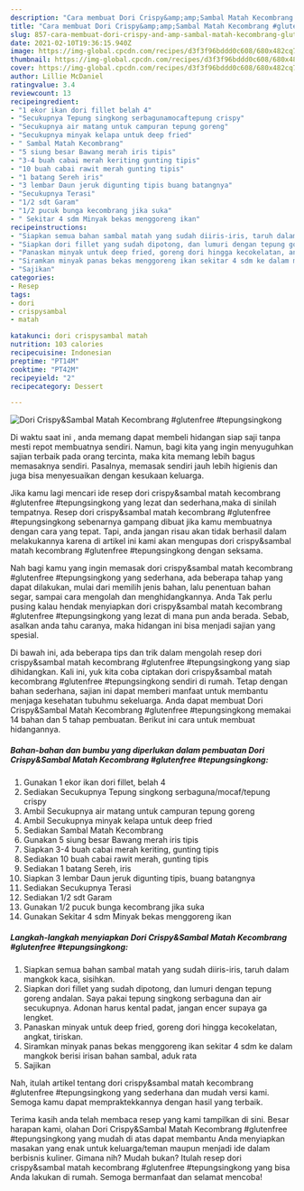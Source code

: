```yaml
---
description: "Cara membuat Dori Crispy&amp;amp;Sambal Matah Kecombrang #glutenfree #tepungsingkong Sederhana Untuk Jualan"
title: "Cara membuat Dori Crispy&amp;amp;Sambal Matah Kecombrang #glutenfree #tepungsingkong Sederhana Untuk Jualan"
slug: 857-cara-membuat-dori-crispy-and-amp-sambal-matah-kecombrang-glutenfree-tepungsingkong-sederhana-untuk-jualan
date: 2021-02-10T19:36:15.940Z
image: https://img-global.cpcdn.com/recipes/d3f3f96bddd0c608/680x482cq70/dori-crispysambal-matah-kecombrang-glutenfree-tepungsingkong-foto-resep-utama.jpg
thumbnail: https://img-global.cpcdn.com/recipes/d3f3f96bddd0c608/680x482cq70/dori-crispysambal-matah-kecombrang-glutenfree-tepungsingkong-foto-resep-utama.jpg
cover: https://img-global.cpcdn.com/recipes/d3f3f96bddd0c608/680x482cq70/dori-crispysambal-matah-kecombrang-glutenfree-tepungsingkong-foto-resep-utama.jpg
author: Lillie McDaniel
ratingvalue: 3.4
reviewcount: 13
recipeingredient:
- "1 ekor ikan dori fillet belah 4"
- "Secukupnya Tepung singkong serbagunamocaftepung crispy"
- "Secukupnya air matang untuk campuran tepung goreng"
- "Secukupnya minyak kelapa untuk deep fried"
- " Sambal Matah Kecombrang"
- "5 siung besar Bawang merah iris tipis"
- "3-4 buah cabai merah keriting gunting tipis"
- "10 buah cabai rawit merah gunting tipis"
- "1 batang Sereh iris"
- "3 lembar Daun jeruk digunting tipis buang batangnya"
- "Secukupnya Terasi"
- "1/2 sdt Garam"
- "1/2 pucuk bunga kecombrang jika suka"
- " Sekitar 4 sdm Minyak bekas menggoreng ikan"
recipeinstructions:
- "Siapkan semua bahan sambal matah yang sudah diiris-iris, taruh dalam mangkok kaca, sisihkan."
- "Siapkan dori fillet yang sudah dipotong, dan lumuri dengan tepung goreng andalan. Saya pakai tepung singkong serbaguna dan air secukupnya. Adonan harus kental padat, jangan encer supaya ga lengket."
- "Panaskan minyak untuk deep fried, goreng dori hingga kecokelatan, angkat, tiriskan."
- "Siramkan minyak panas bekas menggoreng ikan sekitar 4 sdm ke dalam mangkok berisi irisan bahan sambal, aduk rata"
- "Sajikan"
categories:
- Resep
tags:
- dori
- crispysambal
- matah

katakunci: dori crispysambal matah 
nutrition: 103 calories
recipecuisine: Indonesian
preptime: "PT14M"
cooktime: "PT42M"
recipeyield: "2"
recipecategory: Dessert

---
```



![Dori Crispy&amp;Sambal Matah Kecombrang #glutenfree #tepungsingkong](https://img-global.cpcdn.com/recipes/d3f3f96bddd0c608/680x482cq70/dori-crispysambal-matah-kecombrang-glutenfree-tepungsingkong-foto-resep-utama.jpg)

Di waktu  saat ini , anda memang dapat membeli hidangan siap saji tanpa mesti repot membuatnya sendiri. Namun, bagi kita yang ingin menyuguhkan sajian terbaik pada orang tercinta, maka kita memang lebih bagus memasaknya sendiri. Pasalnya, memasak sendiri jauh lebih higienis dan juga bisa menyesuaikan dengan kesukaan keluarga.

Jika kamu lagi mencari ide resep dori crispy&amp;sambal matah kecombrang #glutenfree #tepungsingkong yang lezat dan sederhana,maka di sinilah tempatnya. Resep dori crispy&amp;sambal matah kecombrang #glutenfree #tepungsingkong  sebenarnya gampang dibuat jika kamu membuatnya dengan cara yang tepat. Tapi, anda jangan risau akan tidak berhasil dalam melakukannya 
karena di artikel ini kami akan mengupas dori crispy&amp;sambal matah kecombrang #glutenfree #tepungsingkong dengan seksama.  



Nah bagi kamu yang ingin memasak dori crispy&amp;sambal matah kecombrang #glutenfree #tepungsingkong yang sederhana, ada beberapa tahap yang dapat dilakukan, mulai dari memilih jenis bahan, lalu penentuan bahan segar, sampai cara mengolah dan menghidangkannya. Anda Tak perlu pusing kalau hendak menyiapkan dori crispy&amp;sambal matah kecombrang #glutenfree #tepungsingkong yang lezat di mana pun anda berada. Sebab, asalkan anda  tahu caranya, maka hidangan ini bisa menjadi sajian yang spesial.

Di bawah ini, ada beberapa tips dan trik dalam mengolah resep dori crispy&amp;sambal matah kecombrang #glutenfree #tepungsingkong yang siap dihidangkan. Kali ini, yuk kita coba ciptakan dori crispy&amp;sambal matah kecombrang #glutenfree #tepungsingkong sendiri di rumah. Tetap dengan bahan sederhana, sajian ini dapat memberi manfaat untuk membantu menjaga kesehatan tubuhmu sekeluarga. Anda dapat membuat Dori Crispy&amp;Sambal Matah Kecombrang #glutenfree #tepungsingkong memakai 14 bahan dan 5 tahap pembuatan. Berikut ini cara untuk membuat hidangannya.

<!--inarticleads1-->

##### Bahan-bahan dan bumbu yang diperlukan dalam pembuatan Dori Crispy&amp;Sambal Matah Kecombrang #glutenfree #tepungsingkong:

1. Gunakan 1 ekor ikan dori fillet, belah 4
1. Sediakan Secukupnya Tepung singkong serbaguna/mocaf/tepung crispy
1. Ambil Secukupnya air matang untuk campuran tepung goreng
1. Ambil Secukupnya minyak kelapa untuk deep fried
1. Sediakan  Sambal Matah Kecombrang
1. Gunakan 5 siung besar Bawang merah iris tipis
1. Siapkan 3-4 buah cabai merah keriting, gunting tipis
1. Sediakan 10 buah cabai rawit merah, gunting tipis
1. Sediakan 1 batang Sereh, iris
1. Siapkan 3 lembar Daun jeruk digunting tipis, buang batangnya
1. Sediakan Secukupnya Terasi
1. Sediakan 1/2 sdt Garam
1. Gunakan 1/2 pucuk bunga kecombrang jika suka
1. Gunakan  Sekitar 4 sdm Minyak bekas menggoreng ikan




<!--inarticleads2-->

##### Langkah-langkah menyiapkan Dori Crispy&amp;Sambal Matah Kecombrang #glutenfree #tepungsingkong:

1. Siapkan semua bahan sambal matah yang sudah diiris-iris, taruh dalam mangkok kaca, sisihkan.
1. Siapkan dori fillet yang sudah dipotong, dan lumuri dengan tepung goreng andalan. Saya pakai tepung singkong serbaguna dan air secukupnya. Adonan harus kental padat, jangan encer supaya ga lengket.
1. Panaskan minyak untuk deep fried, goreng dori hingga kecokelatan, angkat, tiriskan.
1. Siramkan minyak panas bekas menggoreng ikan sekitar 4 sdm ke dalam mangkok berisi irisan bahan sambal, aduk rata
1. Sajikan




Nah, itulah artikel tentang  dori crispy&amp;sambal matah kecombrang #glutenfree #tepungsingkong  yang sederhana dan mudah versi kami. Semoga kamu dapat mempraktekkannya dengan hasil yang terbaik. 

Terima kasih anda telah membaca resep yang kami tampilkan di sini. Besar harapan kami, olahan  Dori Crispy&amp;Sambal Matah Kecombrang #glutenfree #tepungsingkong yang mudah di atas dapat membantu Anda menyiapkan masakan yang enak untuk keluarga/teman maupun menjadi ide dalam berbisnis kuliner. Gimana nih? Mudah bukan? Itulah resep dori crispy&amp;sambal matah kecombrang #glutenfree #tepungsingkong yang bisa Anda lakukan di rumah. Semoga bermanfaat dan selamat mencoba!

